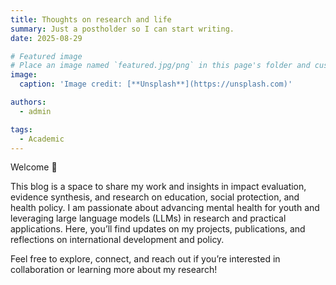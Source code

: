 ```yaml
---
title: Thoughts on research and life
summary: Just a postholder so I can start writing.
date: 2025-08-29

# Featured image
# Place an image named `featured.jpg/png` in this page's folder and customize its options here.
image:
  caption: 'Image credit: [**Unsplash**](https://unsplash.com)'

authors:
  - admin

tags:
  - Academic
---
```



Welcome 👋

This blog is a space to share my work and insights in impact evaluation, evidence synthesis, and research on education, social protection, and health policy. I am passionate about advancing mental health for youth and leveraging large language models (LLMs) in research and practical applications. Here, you’ll find updates on my projects, publications, and reflections on international development and policy.

Feel free to explore, connect, and reach out if you’re interested in collaboration or learning more about my research!

